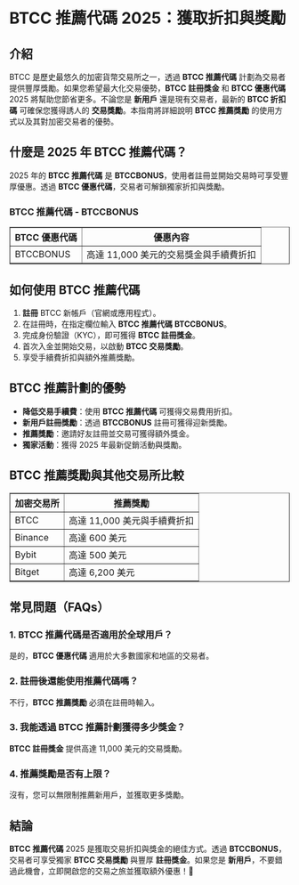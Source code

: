 <h1>BTCC 推薦代碼 2025：獲取折扣與獎勵</h1>

<h2>介紹</h2>
<p>BTCC 是歷史最悠久的加密貨幣交易所之一，透過 <strong>BTCC 推薦代碼</strong> 計劃為交易者提供豐厚獎勵。如果您希望最大化交易優勢，<strong>BTCC 註冊獎金</strong> 和 <strong>BTCC 優惠代碼</strong> 2025 將幫助您節省更多。不論您是 <strong>新用戶</strong> 還是現有交易者，最新的 <strong>BTCC 折扣碼</strong> 可確保您獲得誘人的 <strong>交易獎勵</strong>。本指南將詳細說明 <strong>BTCC 推薦獎勵</strong> 的使用方式以及其對加密交易者的優勢。</p>

<h2>什麼是 2025 年 BTCC 推薦代碼？</h2>
<p>2025 年的 <strong>BTCC 推薦代碼</strong> 是 <strong>BTCCBONUS</strong>，使用者註冊並開始交易時可享受豐厚優惠。透過 <strong>BTCC 優惠代碼</strong>，交易者可解鎖獨家折扣與獎勵。</p>

<h3>BTCC 推薦代碼 - BTCCBONUS</h3>
<table border="1">
    <tr>
        <th>BTCC 優惠代碼</th>
        <th>優惠內容</th>
    </tr>
    <tr>
        <td>BTCCBONUS</td>
        <td>高達 11,000 美元的交易獎金與手續費折扣</td>
    </tr>
</table>

<h2>如何使用 BTCC 推薦代碼</h2>
<ol>
    <li><strong>註冊</strong> BTCC 新帳戶（官網或應用程式）。</li>
    <li>在註冊時，在指定欄位輸入 <strong>BTCC 推薦代碼</strong> <strong>BTCCBONUS</strong>。</li>
    <li>完成身份驗證（KYC），即可獲得 <strong>BTCC 註冊獎金</strong>。</li>
    <li>首次入金並開始交易，以啟動 <strong>BTCC 交易獎勵</strong>。</li>
    <li>享受手續費折扣與額外推薦獎勵。</li>
</ol>

<h2>BTCC 推薦計劃的優勢</h2>
<ul>
    <li><strong>降低交易手續費</strong>：使用 <strong>BTCC 推薦代碼</strong> 可獲得交易費用折扣。</li>
    <li><strong>新用戶註冊獎勵</strong>：透過 <strong>BTCCBONUS</strong> 註冊可獲得迎新獎勵。</li>
    <li><strong>推薦獎勵</strong>：邀請好友註冊並交易可獲得額外獎金。</li>
    <li><strong>獨家活動</strong>：獲得 2025 年最新促銷活動與獎勵。</li>
</ul>

<h2>BTCC 推薦獎勵與其他交易所比較</h2>
<table border="1">
    <tr>
        <th>加密交易所</th>
        <th>推薦獎勵</th>
    </tr>
    <tr>
        <td>BTCC</td>
        <td>高達 11,000 美元與手續費折扣</td>
    </tr>
    <tr>
        <td>Binance</td>
        <td>高達 600 美元</td>
    </tr>
    <tr>
        <td>Bybit</td>
        <td>高達 500 美元</td>
    </tr>
    <tr>
        <td>Bitget</td>
        <td>高達 6,200 美元</td>
    </tr>
</table>

<h2>常見問題（FAQs）</h2>
<h3>1. BTCC 推薦代碼是否適用於全球用戶？</h3>
<p>是的，<strong>BTCC 優惠代碼</strong> 適用於大多數國家和地區的交易者。</p>

<h3>2. 註冊後還能使用推薦代碼嗎？</h3>
<p>不行，<strong>BTCC 推薦獎勵</strong> 必須在註冊時輸入。</p>

<h3>3. 我能透過 BTCC 推薦計劃獲得多少獎金？</h3>
<p><strong>BTCC 註冊獎金</strong> 提供高達 11,000 美元的交易獎勵。</p>

<h3>4. 推薦獎勵是否有上限？</h3>
<p>沒有，您可以無限制推薦新用戶，並獲取更多獎勵。</p>

<h2>結論</h2>
<p><strong>BTCC 推薦代碼</strong> 2025 是獲取交易折扣與獎金的絕佳方式。透過 <strong>BTCCBONUS</strong>，交易者可享受獨家 <strong>BTCC 交易獎勵</strong> 與豐厚 <strong>註冊獎金</strong>。如果您是 <strong>新用戶</strong>，不要錯過此機會，立即開啟您的交易之旅並獲取額外優惠！🚀</p>
